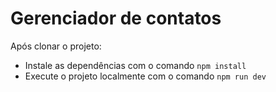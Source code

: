 # Gerenciador de contatos

Após clonar o projeto:

- Instale as dependências com o comando `npm install`
- Execute o projeto localmente com o comando `npm run dev`
